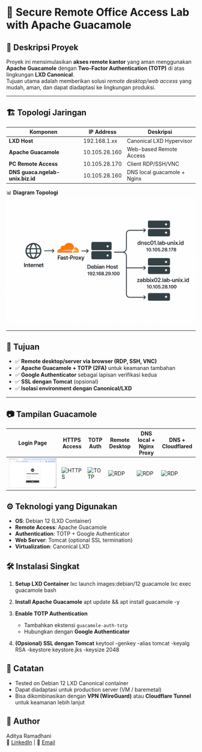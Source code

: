# 🔐 Secure Remote Office Access Lab with Apache Guacamole

## 📌 Deskripsi Proyek
Proyek ini mensimulasikan **akses remote kantor** yang aman menggunakan **Apache Guacamole** dengan **Two-Factor Authentication (TOTP)** di atas lingkungan **LXD Canonical**.  
Tujuan utama adalah memberikan solusi *remote desktop/web access* yang mudah, aman, dan dapat diadaptasi ke lingkungan produksi.  

---

## 🏗️ Topologi Jaringan

| Komponen                          | IP Address      | Deskripsi                   |
|-----------------------------------|-----------------|-----------------------------|
| **LXD Host**                      | 192.168.1.xx    |  Canonical LXD Hypervisor   |
| **Apache Guacamole**              | 10.105.28.160   | Web-based Remote Access     |
| **PC Remote Access**              | 10.105.28.170   | Client RDP/SSH/VNC          |
| **DNS guaca.ngelab-unix.biz.id**  | 10.105.28.160   | DNS local guacamole + Nginx |


📊 **Diagram Topologi**  
![Topologi Jaringan](/Image/ChatGPT%20Image%20Sep%2016%2C%202025%2C%2009_49_24%20AM.png)  

---

## 🎯 Tujuan
- ✅ **Remote desktop/server via browser (RDP, SSH, VNC)**  
- ✅ **Apache Guacamole + TOTP (2FA)** untuk keamanan tambahan  
- ✅ **Google Authenticator** sebagai lapisan verifikasi kedua  
- ✅ **SSL dengan Tomcat** (opsional)  
- ✅ **Isolasi environment dengan Canonical/LXD**  

---

## 📷 Tampilan Guacamole  
| Login Page | HTTPS Access | TOTP Auth  | Remote Desktop |DNS local + Nginx Proxy | DNS + Cloudflared |  
|------------|--------------|------------|----------------|------------------------|--------------------|
| ![Login Page](Image/guacahttp.png) | ![HTTPS](Images/guacahttps.png) | ![TOTP](guacamole_images/guacalabtotp.png) | ![RDP](guacamole_images/guacalabrdp.png) |![RDP](guacamole_images/guacalabrdp.png) |![RDP](guacamole_images/guacalabrdp.png) |

## ⚙️ Teknologi yang Digunakan
- **OS**: Debian 12 (LXD Container)  
- **Remote Access**: Apache Guacamole  
- **Authentication**: TOTP + Google Authenticator  
- **Web Server**: Tomcat (optional SSL termination)  
- **Virtualization**: Canonical LXD  

## 🛠️ Instalasi Singkat
1. **Setup LXD Container**
   lxc launch images:debian/12 guacamole
   lxc exec guacamole bash
   

2. **Install Apache Guacamole**
   apt update && apt install guacamole -y

3. **Enable TOTP Authentication**
   - Tambahkan ekstensi `guacamole-auth-totp`  
   - Hubungkan dengan **Google Authenticator**  

4. **(Opsional) SSL dengan Tomcat**
   keytool -genkey -alias tomcat -keyalg RSA -keystore keystore.jks -keysize 2048


## 📌 Catatan
- Tested on Debian 12 LXD Canonical container  
- Dapat diadaptasi untuk production server (VM / baremetal)  
- Bisa dikombinasikan dengan **VPN (WireGuard)** atau **Cloudflare Tunnel** untuk keamanan lebih lanjut  


## 👤 Author
Aditya Ramadhani  
🔗 [LinkedIn](https://linkedin.com/in/username) | 📧 [Email](mailto:ramadhaniaditya19@gmail.com)  



